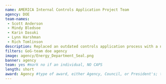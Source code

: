 ```yaml
---
name: AMERICA Internal Controls Application Project Team
agency: DOE
team-names:
 - Scott Anderson
 - Mindy Bledsoe
 - Karin Dasuki
 - Lynn Harshman
 - Rich Tomlinson
description: Replaced an outdated controls application process with a new web-based system, featuring user-friendly input, upfront data validations, automated workflow, dashboards, and expanded reporting. This work improved customer service, usability, data quality, accountability, transparency, and the prioritization of high-value work. 
filters: GoG-team doe agency
image: agency/Energy_Department_Seal.png
banner: agency
team: yes #mark no if an individual, NO CAPS
length: short
award: Agency #type of award, either Agency, Council, or President's; this is case sensitive so make sure to match the options listed exactly. This section generates the format of the card
---
```


